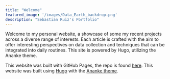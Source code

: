 ```yaml
---
title: "Welcome"
featured_image: '/images/Data_Earth_backdrop.png'
description: "Sebastian Ruiz's Portfolio"
---
```

Welcome to my personal website, a showcase of some my recent projects across a diverse range of interests. Each article is crafted with the aim to offer interesting perspectives on data collection and techniques that can be integrated into daily routines. This site is powered by Hugo, utilizing the Ananke theme.

This website was built with GitHub Pages, the repo is found [here](https://github.com/Seabass1000/blog). This website was built using [Hugo](https://gohugo.io/about/) with the [Ananke theme](https://github.com/theNewDynamic/gohugo-theme-ananke).
